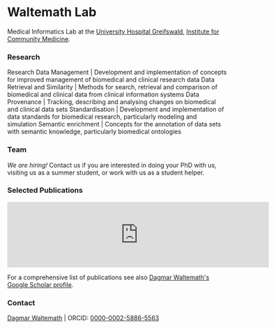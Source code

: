 # Waltemath Lab
Medical Informatics Lab at the [University Hospital Greifswald](https://www.medizin.uni-greifswald.de/de/home/), [Institute for Community Medicine](http://www2.medizin.uni-greifswald.de/icm/index.php?id=334).

### Research

Research Data Management | Development and implementation of concepts for improved management of biomedical and clinical research data 
Data Retrieval and Similarity |	Methods for search, retrieval and comparison of biomedical and clinical data from clinical information systems
Data Provenance |	Tracking, describing and analysing changes on biomedical and clinical data sets
Standardisation |	Development and implementation of data standards for biomedical research, particularly modeling and simulation
Semantic enrichment |	Concepts for the annotation of data sets with semantic knowledge, particularly biomedical ontologies

### Team 

*We are hiring!* Contact us if you are interested in doing your PhD with us, visiting us as a summer student, or work with us as a student helper. 

### Selected Publications

<iframe src="https://www.fis.med.uni-greifswald.de/FIS/init_external_pubs.action?auth=ngpocpv7uc2ss&pubs=01234567&start=2017" style="border: none; overflow: auto; width: 600px;"></iframe>

For a comprehensive list of publications see also [Dagmar Waltemath's Google Scholar profile](https://scholar.google.com/citations?user=wmBwmLIAAAAJ&hl=en&oi=sra).
### Contact

[Dagmar Waltemath](https://www.fis.med.uni-greifswald.de/FIS/init_person_browser.action?pers_id=ngpocpv7uc2ss) | ORCID: [0000-0002-5886-5563](https://orcid.org/0000-0002-5886-5563)
